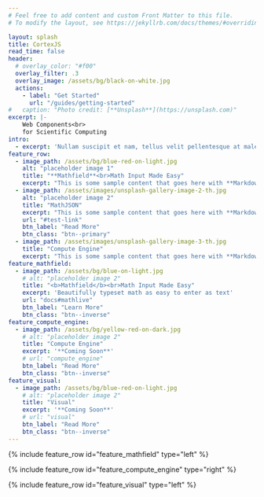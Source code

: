 ```yaml
---
# Feel free to add content and custom Front Matter to this file.
# To modify the layout, see https://jekyllrb.com/docs/themes/#overriding-theme-defaults

layout: splash
title: CortexJS
read_time: false
header:
  # overlay_color: "#f00"
  overlay_filter: .3
  overlay_image: /assets/bg/black-on-white.jpg
  actions:
    - label: "Get Started"
      url: "/guides/getting-started"
#   caption: "Photo credit: [**Unsplash**](https://unsplash.com)"
excerpt: |-
    Web Components<br>
    for Scientific Computing
intro: 
  - excerpt: 'Nullam suscipit et nam, tellus velit pellentesque at malesuada, enim eaque. Quis nulla, netus tempor in diam gravida tincidunt, *proin faucibus* voluptate felis id sollicitudin. Centered with `type="center"`'
feature_row:
  - image_path: /assets/bg/blue-red-on-light.jpg
    alt: "placeholder image 1"
    title: "**Mathfield**<br>Math Input Made Easy"
    excerpt: "This is some sample content that goes here with **Markdown** formatting."
  - image_path: /assets/images/unsplash-gallery-image-2-th.jpg
    alt: "placeholder image 2"
    title: "MathJSON"
    excerpt: "This is some sample content that goes here with **Markdown** formatting."
    url: "#test-link"
    btn_label: "Read More"
    btn_class: "btn--primary"
  - image_path: /assets/images/unsplash-gallery-image-3-th.jpg
    title: "Compute Engine"
    excerpt: "This is some sample content that goes here with **Markdown** formatting."
feature_mathfield:
  - image_path: /assets/bg/blue-on-light.jpg
    # alt: "placeholder image 2"
    title: "<b>Mathfield</b><br>Math Input Made Easy"
    excerpt: 'Beautifully typeset math as easy to enter as text'
    url: "docs#mathlive"
    btn_label: "Learn More"
    btn_class: "btn--inverse"
feature_compute_engine:
  - image_path: /assets/bg/yellow-red-on-dark.jpg
    # alt: "placeholder image 2"
    title: "Compute Engine"
    excerpt: '**Coming Soon**'
    # url: "compute_engine"
    btn_label: "Read More"
    btn_class: "btn--inverse"
feature_visual:
  - image_path: /assets/bg/blue-red-on-light.jpg
    # alt: "placeholder image 2"
    title: "Visual"
    excerpt: '**Coming Soon**'
    # url: "visual"
    btn_label: "Read More"
    btn_class: "btn--inverse"
---
```

<!-- {% include feature_row id="intro" type="center" %} -->

{% include feature_row id="feature_mathfield" type="left" %}

{% include feature_row id="feature_compute_engine" type="right" %}

{% include feature_row id="feature_visual" type="left" %}

